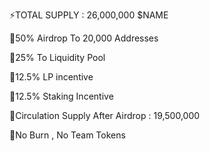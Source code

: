 ⚡TOTAL SUPPLY : 26,000,000 $NAME

🚀50% Airdrop To 20,000 Addresses

🚀25% To Liquidity Pool 

🚀12.5% LP incentive

🚀12.5%  Staking Incentive

🚀Circulation Supply After Airdrop : 19,500,000

📝No Burn , No Team Tokens
